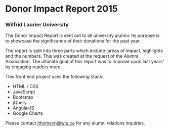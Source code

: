 # Donor Impact Report 2015
### Wilfrid Laurier University

The Donor Impact Report is sent out to all university alumni. Its purpose is to showcase the significance of their donations for the past year.

The report is split into three parts which include: areas of impact, highlights and the numbers. This was created at the request of the Alumni Association. The ultimate goal of this report was to improve upon last years' by engaging readers more.

This front end project uses the following stack:

- HTML / CSS
- JavaScript
- Bootstrap
- jQuery
- AngularJS
- Google Charts

Please contact jthomson@wlu.ca for any alumni relations inquiries.